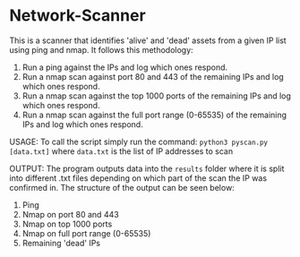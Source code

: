 # Network-Scanner
This is a scanner that identifies 'alive' and 'dead' assets from a given IP list using ping and nmap.
It follows this methodology:
1. Run a ping against the IPs and log which ones respond.
2. Run a nmap scan against port 80 and 443 of the remaining IPs and log which ones respond.
3. Run a nmap scan against the top 1000 ports of the remaining IPs and log which ones respond.
4. Run a nmap scan against the full port range (0-65535) of the remaining IPs and log which ones respond.

USAGE:
To call the script simply run the command:
`python3 pyscan.py [data.txt]` where `data.txt` is the list of IP addresses to scan

OUTPUT:
The program outputs data into the `results` folder where it is split into different .txt files depending on which part of the scan the IP was confirmed in.
The structure of the output can be seen below:
1. Ping
2. Nmap on port 80 and 443
3. Nmap on top 1000 ports
4. Nmap on full port range (0-65535)
5. Remaining 'dead' IPs
